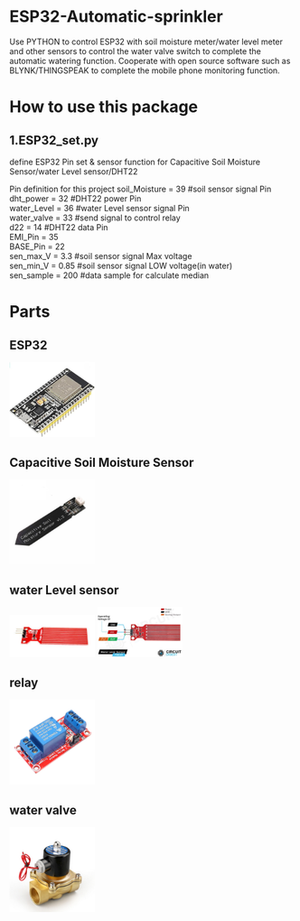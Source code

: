 ESP32-Automatic-sprinkler
==========================
Use PYTHON to control ESP32 with soil moisture meter/water level meter and other sensors to control the water valve switch to complete the automatic watering function. Cooperate with open source software such as BLYNK/THINGSPEAK to complete the mobile phone monitoring function.

How to use this package
==========================
1.ESP32_set.py
--------------------------
define ESP32 Pin set & sensor function for Capacitive Soil Moisture Sensor/water Level sensor/DHT22

Pin definition for this project
soil_Moisture = 39       #soil sensor signal Pin  
dht_power = 32           #DHT22 power Pin  
water_Level = 36         #water Level sensor signal Pin  
water_valve = 33         #send signal to control relay  
d22 = 14                 #DHT22 data Pin  
EMI_Pin = 35          
BASE_Pin = 22  
sen_max_V = 3.3          #soil sensor signal Max voltage  
sen_min_V = 0.85         #soil sensor signal LOW voltage(in water)  
sen_sample = 200         #data sample for calculate median  

Parts
==========================

ESP32
--------------------------
<img src="https://github.com/tyhsup/ESP32-Automatic-sprinkler/raw/main/photo/ESP32.jpg" width='30%' height='30%'>

Capacitive Soil Moisture Sensor
--------------------------
<img src="https://github.com/tyhsup/ESP32-Automatic-sprinkler/raw/main/photo/Capacitive-Soil-Moisture-Sensor.jpg" width='30%' height='30%'>

water Level sensor
--------------------------
<img src="https://github.com/tyhsup/ESP32-Automatic-sprinkler/raw/main/photo/Water-Level-Sensor.jpg" width='30%' height='30%'>

<img src="https://github.com/tyhsup/ESP32-Automatic-sprinkler/raw/main/photo/Water-Level-Sensor-Pinout.jpg" width='30%' height='30%'>

relay
--------------------------
<img src="https://github.com/tyhsup/ESP32-Automatic-sprinkler/raw/main/photo/relay.png" width='30%' height='30%'>

water valve
--------------------------
<img src="https://github.com/tyhsup/ESP32-Automatic-sprinkler/raw/main/photo/water-valve.jpg" width='30%' height='30%'>

